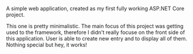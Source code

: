 A simple web application, created as my first fully working ASP.NET Core project.

<p>
This one is pretty minimalistic. The main focus of this project was getting used to the framework, therefore I didn't really focuse on the front side of this application.
User is able to create new entry and to display all of them. Nothing special but hey, it works!
</p>

